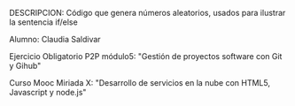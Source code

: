 DESCRIPCION:
Código que genera números aleatorios, usados para ilustrar la sentencia if/else

Alumno: Claudia Saldivar

Ejercicio Obligatorio P2P módulo5:
"Gestión de proyectos software con Git y Gihub"

Curso Mooc Miriada X:
"Desarrollo de servicios en la nube con HTML5, Javascript y node.js"
